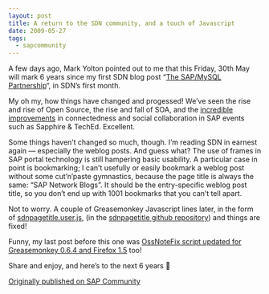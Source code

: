 ```yaml
---
layout: post
title: A return to the SDN community, and a touch of Javascript
date: 2009-05-27
tags:
  - sapcommunity
---
```

A few days ago, Mark Yolton pointed out to me that this Friday, 30th May will mark 6 years since my first SDN blog post “[The SAP/MySQL Partnership](/blog/posts/2003/05/30/the-sapmysql-partnership/)“, in SDN’s first month.

My oh my, how things have changed and progessed! We’ve seen the rise and rise of Open Source, the rise and fall of SOA, and the [incredible improvements](/tweets/qmacro/status/1794857024/) in connectedness and social collaboration in SAP events such as Sapphire & TechEd. Excellent.

Some things haven’t changed so much, though. I’m reading SDN in earnest again — especially the weblog posts. And guess what? The use of frames in SAP portal technology is still hampering basic usability. A particular case in point is bookmarking; I can’t usefully or easily bookmark a weblog post without some cut’n’paste gymnastics, because the page title is always the same: “SAP Network Blogs”. It should be the entry-specific weblog post title, so you don’t end up with 1001 bookmarks that you can’t tell apart.

Not to worry. A couple of Greasemonkey Javascript lines later, in the form of [sdnpagetitle.user.js](https://github.com/qmacro/sdnpagetitle/blob/master/sdnpagetitle.user.js), (in the [sdnpagetitle github repository](https://github.com/qmacro/sdnpagetitle)) and things are fixed!

Funny, my last post before this one was [OssNoteFix script updated for Greasemonkey 0.6.4 and Firefox 1.5](/blog/posts/2006/02/07/ossnotefix-script-updated-for-greasemonkey-0.6.4-and-firefox-1.5/) too!

Share and enjoy, and here’s to the next 6 years 🙂

[Originally published on SAP Community](https://blogs.sap.com/2009/05/27/a-return-to-the-sdn-community-and-a-touch-of-javascript/)
